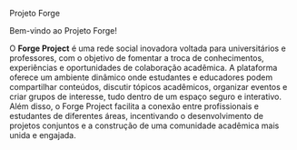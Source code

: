 Projeto Forge

Bem-vindo ao Projeto Forge!

O **Forge Project** é uma rede social inovadora voltada para universitários e professores, com o objetivo de fomentar a troca de conhecimentos, experiências e oportunidades de colaboração acadêmica. A plataforma oferece um ambiente dinâmico onde estudantes e educadores podem compartilhar conteúdos, discutir tópicos acadêmicos, organizar eventos e criar grupos de interesse, tudo dentro de um espaço seguro e interativo. Além disso, o Forge Project facilita a conexão entre profissionais e estudantes de diferentes áreas, incentivando o desenvolvimento de projetos conjuntos e a construção de uma comunidade acadêmica mais unida e engajada.
